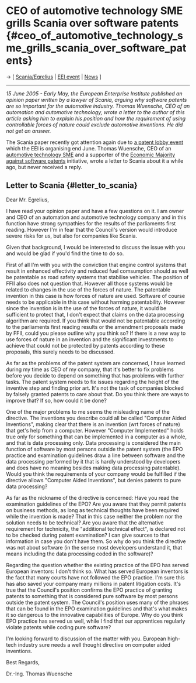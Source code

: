 # CEO of automotive technology SME grills Scania over software patents {#ceo_of_automotive_technology_sme_grills_scania_over_software_patents}

-\> \[ [ Scania/Egrelius](FredrikEgreliusEn "wikilink") \| [ EEI
event](Eei0506En "wikilink") \| [ News](SwpatcninoEn "wikilink") \]

------------------------------------------------------------------------

*15 June 2005 - Early May, the European Enterprise Institute published
an opinion paper written by a lawyer of Scania, arguing why software
patents are so important for the automotive industry. Thomas Wuensche,
CEO of an automation and automotive technology, wrote a letter to the
author of this article asking him to explain his position and how the
requirement of using controllable forces of nature could exclude
automotive inventions. He did not get an answer.*

The Scania paper recently got attention again due to [ a patent lobby
event](Eei0506En "wikilink") which the EEI is organising end June.
Thomas Wuensche, CEO of an [automotive technology
SME](http://www.ems-wuensche.com/ "wikilink") and a supporter of the
[Economic Majority against software
patents](http://www.economic-majority.com/testimony/wuensche/index.en.php "wikilink")
initiative, wrote a letter to Scania about it a while ago, but never
received a reply.

## Letter to Scania {#letter_to_scania}

Dear Mr. Egrelius,

I have read your opinion paper and have a few questions on it. I am
owner and CEO of an automation and automotive technology company and in
this function have strong sympathies for the results of the parliaments
first reading. However I\'m in fear that the Council\'s version would
introduce severe risks for us, but also for companies like Scania.

Given that background, I would be interested to discuss the issue with
you and would be glad if you\'d find the time to do so.

First of all I\'m with you with the conviction that engine control
systems that result in enhanced effectivity and reduced fuel comsumption
should as well be patentable as road safety systems that stabilise
vehicles. The position of FFII also does not question that. However all
those systems would be related to changes in the use of the forces of
nature. The patentable invention in this case is how forces of nature
are used. Software of course needs to be applicable in this case without
harming patentability. However since the invention is in the use of the
forces of nature, it would be sufficient to protect that, I don\'t
expect that claims on the data processing algorithm are required. If you
think that would not be patentable according to the parliaments first
reading results or the amendment proposals made by FFII, could you
please outline why you think so? If there is a new way to use forces of
nature in an invention and the significant investments to achieve that
could not be protected by patents according to these proposals, this
surely needs to be discussed.

As far as the problems of the patent system are concerned, I have
learned during my time as CEO of my company, that it\'s better to fix
problems before you decide to depend on something that has problems with
further tasks. The patent system needs to fix issues regarding the
height of the inventive step and finding prior art. It\'s not the task
of companies blocked by falsely granted patents to care about that. Do
you think there are ways to improve that? If so, how could it be done?

One of the major problems to me seems the misleading name of the
directive. The inventions you describe could all be called \"Computer
Aided Inventions\", making clear that there is an invention (wrt forces
of nature) that get\'s help from a computer. However \"Computer
Implemented\" holds true only for something that can be implemented in a
computer as a whole, and that is data processing only. Data processing
is considered the main function of software by most persons outside the
patent system (the EPO practice and examination guidelines draw a line
between software and the data processing performed by it that is hardly
understood by developers and does have no meaning besides making data
processing patentable). Would you think the requirements of your company
would be fulfilled if the directive allows \"Computer Aided
Inventions\", but denies patents to pure data processing?

As far as the nickname of the directive is concerned: Have you read the
examination guidelines of the EPO? Are you aware that they permit
patents on business methods, as long as technical thoughts have been
required while the invention is made? That in this case neither the
problem nor the solution needs to be technical? Are you aware that the
alternative requirement for technicity, the \"additional technical
effect\", is declared not to be checked during patent examination? I can
give sources to that information in case you don\'t have them. So why do
you think the directive was not about software (in the sense most
developers understand it, that means including the data processing coded
in the software)?

Regarding the question whether the existing practice of the EPO has
served European inventors: I don\'t think so. What has served European
inventors is the fact that many courts have not followed the EPO
practice. I\'m sure this has also saved your company many millions in
patent litigation costs. It\'s true that the Council\'s position
confirms the EPO practice of granting patents to something that is
considered pure software by most persons outside the patent system. The
Council\'s position uses many of the phrases that can be found in the
EPO examination guidelines and that\'s what makes it so dangerous to the
innovative capabilities of Europe. Why do you think EPO practice has
served us well, while I find that our apprentices regularly violate
patents while coding pure software?

I\'m looking forward to discussion of the matter with you. European
high-tech industry sure needs a well thought directive on computer aided
inventions.

Best Regards,

Dr.-Ing. Thomas Wuensche
